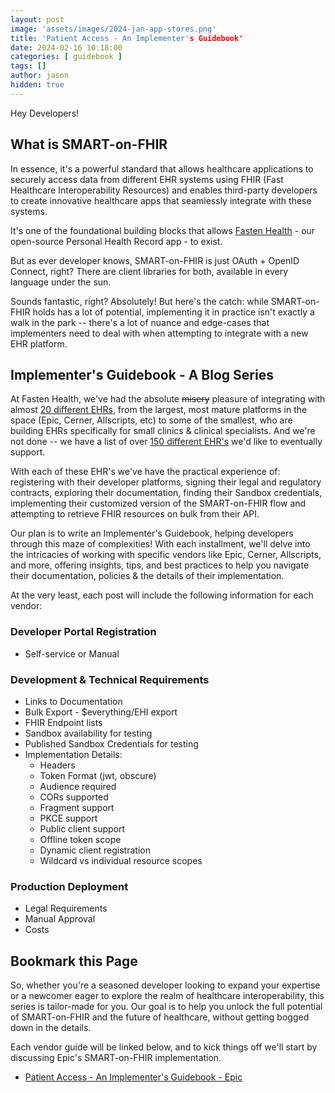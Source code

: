 ```yaml
---
layout: post
image: 'assets/images/2024-jan-app-stores.png'
title: 'Patient Access - An Implementer's Guidebook'
date: 2024-02-16 10:18:00
categories: [ guidebook ]
tags: []
author: jason
hidden: true
---
```


Hey Developers!

## What is SMART-on-FHIR

In essence, it's a powerful standard that allows healthcare applications to securely access data from different EHR systems using FHIR (Fast Healthcare Interoperability Resources) and enables third-party developers to create innovative healthcare apps that seamlessly integrate with these systems.

It's one of the foundational building blocks that allows [Fasten Health](https://www.fastenhealth.com/) - our open-source Personal Health Record app - to exist.

But as ever developer knows, SMART-on-FHIR is just OAuth + OpenID Connect, right? There are client libraries for both, available in every language under the sun.

Sounds fantastic, right? Absolutely! But here's the catch: while SMART-on-FHIR holds has a lot of potential, implementing it in practice isn't exactly a walk in the park -- there's a lot of nuance and edge-cases that implementers need to deal with when attempting to integrate with a new EHR platform.

## Implementer's Guidebook - A Blog Series

At Fasten Health, we've had the absolute ~~misery~~ pleasure of integrating with almost [20 different EHRs](https://github.com/fastenhealth/fasten-sources/blob/main/PLATFORM_LIST.md), from the largest, most mature platforms in the space (Epic, Cerner, Allscripts, etc) to some of the smallest, who are building EHRs specifically for small clinics & clinical specialists. And we're not done -- we have a list of over [150 different EHR's](https://github.com/fastenhealth/fasten-sources/blob/main/PLATFORM_LIST.md) we'd like to eventually support.

With each of these EHR's we've have the practical experience of: registering with their developer platforms, signing their legal and regulatory contracts, exploring their documentation, finding their Sandbox credentials, implementing their customized version of the SMART-on-FHIR flow and attempting to retrieve FHIR resources on bulk from their API.

Our plan is to write an Implementer's Guidebook, helping developers through this maze of complexities! With each installment, we'll delve into the intricacies of working with specific vendors like Epic, Cerner, Allscripts, and more, offering insights, tips, and best practices to help you navigate their documentation, policies & the details of their implementation.

At the very least, each post will include the following information for each vendor:
### Developer Portal Registration
- Self-service or Manual
### Development & Technical Requirements
- Links to Documentation
- Bulk Export - $everything/EHI export
- FHIR Endpoint lists
- Sandbox availability for testing
- Published Sandbox Credentials for testing
- Implementation Details:
    - Headers
    - Token Format (jwt, obscure)
    - Audience required
    - CORs supported
    - Fragment support
    - PKCE support
    - Public client support
    - Offline token scope
    - Dynamic client registration
    - Wildcard vs individual resource scopes
### Production Deployment
- Legal Requirements
- Manual Approval
- Costs

## Bookmark this Page

So, whether you're a seasoned developer looking to expand your expertise or a newcomer eager to explore the realm of healthcare interoperability, this series is tailor-made for you. Our goal is to help you unlock the full potential of SMART-on-FHIR and the future of healthcare, without getting bogged down in the details.

Each vendor guide will be linked below, and to kick things off we'll start by discussing Epic's SMART-on-FHIR implementation.


- [Patient Access - An Implementer's Guidebook - Epic]()
